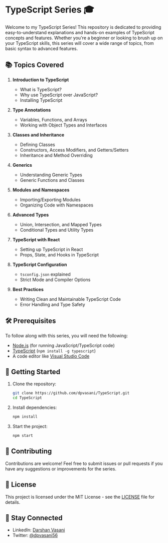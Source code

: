 # TypeScript Series 🎓

Welcome to my TypeScript Series! This repository is dedicated to providing easy-to-understand explanations and hands-on examples of TypeScript concepts and features. Whether you're a beginner or looking to brush up on your TypeScript skills, this series will cover a wide range of topics, from basic syntax to advanced features.

## 📚 Topics Covered

1. **Introduction to TypeScript**
   - What is TypeScript?
   - Why use TypeScript over JavaScript?
   - Installing TypeScript

2. **Type Annotations**
   - Variables, Functions, and Arrays
   - Working with Object Types and Interfaces

3. **Classes and Inheritance**
   - Defining Classes
   - Constructors, Access Modifiers, and Getters/Setters
   - Inheritance and Method Overriding

4. **Generics**
   - Understanding Generic Types
   - Generic Functions and Classes

5. **Modules and Namespaces**
   - Importing/Exporting Modules
   - Organizing Code with Namespaces

6. **Advanced Types**
   - Union, Intersection, and Mapped Types
   - Conditional Types and Utility Types

7. **TypeScript with React**
   - Setting up TypeScript in React
   - Props, State, and Hooks in TypeScript

8. **TypeScript Configuration**
   - `tsconfig.json` explained
   - Strict Mode and Compiler Options

9. **Best Practices**
   - Writing Clean and Maintainable TypeScript Code
   - Error Handling and Type Safety

## 🛠 Prerequisites

To follow along with this series, you will need the following:

- [Node.js](https://nodejs.org/) (for running JavaScript/TypeScript code)
- [TypeScript](https://www.typescriptlang.org/) (`npm install -g typescript`)
- A code editor like [Visual Studio Code](https://code.visualstudio.com/)

## 🚀 Getting Started

1. Clone the repository:

   ```bash
   git clone https://github.com/dpvasani/TypeScript.git
   cd TypeScript
   ```

2. Install dependencies:

   ```bash
   npm install
   ```

3. Start the project:

   ```bash
   npm start
   ```

## 🤝 Contributing

Contributions are welcome! Feel free to submit issues or pull requests if you have any suggestions or improvements for the series.

## 📄 License

This project is licensed under the MIT License - see the [LICENSE](LICENSE) file for details.

## 🔗 Stay Connected

- LinkedIn: [Darshan Vasani](https://linkedin.com/in/dpvasani56)
- Twitter: [@dpvasani56](https://twitter.com/vasasnidarshan56)
